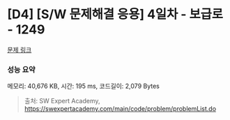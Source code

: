 # [D4] [S/W 문제해결 응용] 4일차 - 보급로 - 1249 

[문제 링크](https://swexpertacademy.com/main/code/problem/problemDetail.do?contestProbId=AV15QRX6APsCFAYD) 

### 성능 요약

메모리: 40,676 KB, 시간: 195 ms, 코드길이: 2,079 Bytes



> 출처: SW Expert Academy, https://swexpertacademy.com/main/code/problem/problemList.do